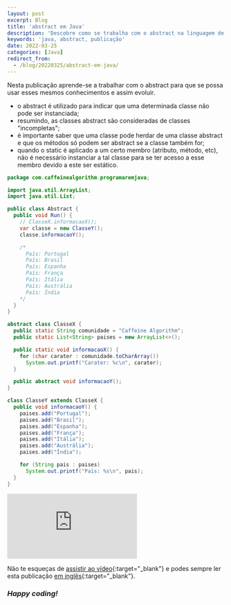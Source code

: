 ```yaml
---
layout: post
excerpt: Blog
title: 'abstract em Java'
description: 'Descobre como se trabalha com o abstract na linguagem de programação Java. Obtém respostas às tuas dúvidas com a teoria e os exemplos apresentados.'
keywords: 'java, abstract, publicação'
date: 2022-03-25
categories: [Java]
redirect_from:
  - /blog/20220325/abstract-em-java/
---
```


Nesta publicação aprende-se a trabalhar com o abstract para que se possa usar esses mesmos conhecimentos e assim evoluir.

- o abstract é utilizado para indicar que uma determinada classe não pode ser instanciada;
- resumindo, as classes abstract são consideradas de classes "incompletas";
- é importante saber que uma classe pode herdar de uma classe abstract e que os métodos só podem ser abstract se a classe também for;
- quando o static é aplicado a um certo membro (atributo, método, etc), não é necessário instanciar a tal classe para se ter acesso a esse membro devido a este ser estático.

```java
package com.caffeinealgorithm.programaremjava;

import java.util.ArrayList;
import java.util.List;

public class Abstract {
  public void Run() {
    // ClasseX.informacaoX();
    var classe = new ClasseY();
    classe.informacaoY();

    /*
      País: Portugal
      País: Brasil
      País: Espanha
      País: França
      País: Itália
      País: Austrália
      País: Índia
    */
  }
}

abstract class ClasseX {
  public static String comunidade = "Caffeine Algorithm";
  public static List<String> paises = new ArrayList<>();

  public static void informacaoX() {
    for (char carater : comunidade.toCharArray())
      System.out.printf("Carater: %c\n", carater);
  }

  public abstract void informacaoY();
}

class ClasseY extends ClasseX {
  public void informacaoY() {
    paises.add("Portugal");
    paises.add("Brasil");
    paises.add("Espanha");
    paises.add("França");
    paises.add("Itália");
    paises.add("Austrália");
    paises.add("Índia");

    for (String pais : paises)
      System.out.printf("País: %s\n", pais);
  }
}
```

<div class="video-container">
  <iframe src="https://www.youtube.com/embed/ZsiTd23CfUs" frameborder="0" allowfullscreen></iframe>
</div>

Não te esqueças de [assistir ao vídeo](https://youtu.be/ZsiTd23CfUs){:target="\_blank"} e podes sempre ler esta publicação [em inglês](https://nelsonsilvadev.com/blog/abstract-in-java/){:target="\_blank"}.

### _Happy coding!_
